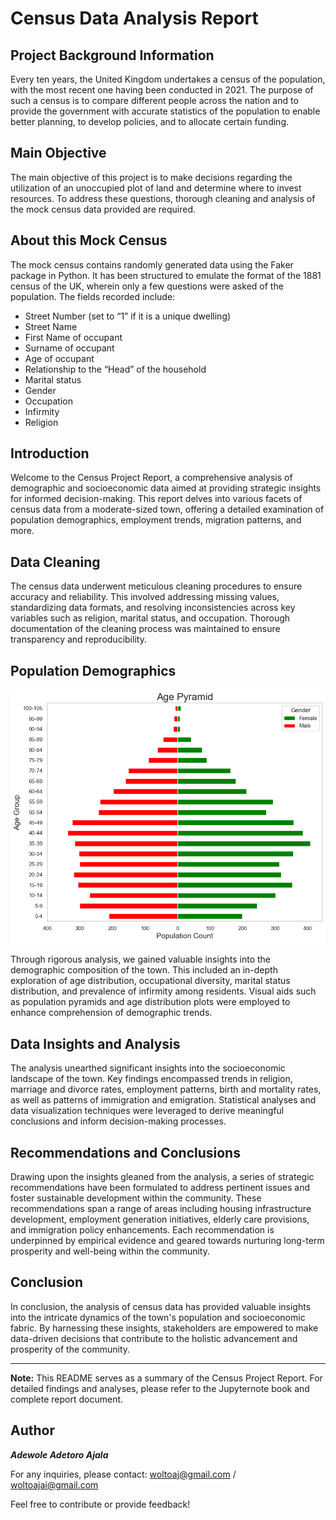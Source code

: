 # Census Data Analysis Report


## Project Background Information

Every ten years, the United Kingdom undertakes a census of the population, with the most recent one having been conducted in 2021. The purpose of such a census is to compare different people across the nation and to provide the government with accurate statistics of the population to enable better planning, to develop policies, and to allocate certain funding.

## Main Objective

The main objective of this project is to make decisions regarding the utilization of an unoccupied plot of land and determine where to invest resources. To address these questions, thorough cleaning and analysis of the mock census data provided are required.

## About this Mock Census

The mock census contains randomly generated data using the Faker package in Python. It has been structured to emulate the format of the 1881 census of the UK, wherein only a few questions were asked of the population. The fields recorded include:
- Street Number (set to “1” if it is a unique dwelling)
- Street Name
- First Name of occupant
- Surname of occupant
- Age of occupant
- Relationship to the “Head” of the household
- Marital status
- Gender
- Occupation
- Infirmity
- Religion


## Introduction

Welcome to the Census Project Report, a comprehensive analysis of demographic and socioeconomic data aimed at providing strategic insights for informed decision-making. This report delves into various facets of census data from a moderate-sized town, offering a detailed examination of population demographics, employment trends, migration patterns, and more.

## Data Cleaning

The census data underwent meticulous cleaning procedures to ensure accuracy and reliability. This involved addressing missing values, standardizing data formats, and resolving inconsistencies across key variables such as religion, marital status, and occupation. Thorough documentation of the cleaning process was maintained to ensure transparency and reproducibility.

## Population Demographics

![population demo](https://github.com/adewoleaj/Census-Data-Analysis/blob/main/Population%20demograph.png?raw=true)

Through rigorous analysis, we gained valuable insights into the demographic composition of the town. This included an in-depth exploration of age distribution, occupational diversity, marital status distribution, and prevalence of infirmity among residents. Visual aids such as population pyramids and age distribution plots were employed to enhance comprehension of demographic trends.

## Data Insights and Analysis

The analysis unearthed significant insights into the socioeconomic landscape of the town. Key findings encompassed trends in religion, marriage and divorce rates, employment patterns, birth and mortality rates, as well as patterns of immigration and emigration. Statistical analyses and data visualization techniques were leveraged to derive meaningful conclusions and inform decision-making processes.

## Recommendations and Conclusions

Drawing upon the insights gleaned from the analysis, a series of strategic recommendations have been formulated to address pertinent issues and foster sustainable development within the community. These recommendations span a range of areas including housing infrastructure development, employment generation initiatives, elderly care provisions, and immigration policy enhancements. Each recommendation is underpinned by empirical evidence and geared towards nurturing long-term prosperity and well-being within the community.

## Conclusion

In conclusion, the analysis of census data has provided valuable insights into the intricate dynamics of the town's population and socioeconomic fabric. By harnessing these insights, stakeholders are empowered to make data-driven decisions that contribute to the holistic advancement and prosperity of the community.

---
**Note:** This README serves as a summary of the Census Project Report. For detailed findings and analyses, please refer to the Jupyternote book and complete report document.


## Author

**_Adewole Adetoro Ajala_**

For any inquiries, please contact: woltoaj@gmail.com / woltoajai@gmail.com

Feel free to contribute or provide feedback!

